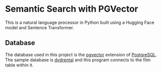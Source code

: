 # Semantic Search with PGVector
This is a natural language processor in Python built using a Hugging Face model and Sentence Transformer.
## Database
The database used in this project is the [pgvector](https://github.com/pgvector/pgvector) extension of [PostgreSQL](https://www.postgresql.org). 
The sample database is [dvdrental](https://www.postgresqltutorial.com/postgresql-getting-started/postgresql-sample-database/) and this program connects to the film table within it.
